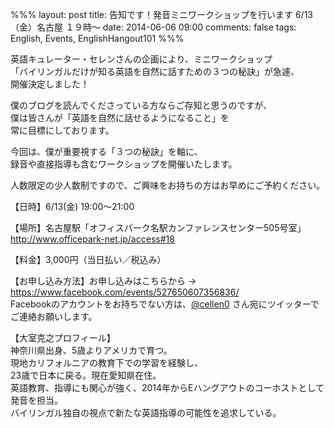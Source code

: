%%%
layout: post
title: 告知です！発音ミニワークショップを行います 6/13（金）名古屋 １９時〜
date: 2014-06-06 09:00
comments: false
tags: English, Events, EnglishHangout101
%%%

英語キュレーター・セレンさんの企画により、ミニワークショップ<br />
「バイリンガルだけが知る英語を自然に話すための３つの秘訣」が急遽、<br />
開催決定しました！

僕のブログを読んでくださっている方ならご存知と思うのですが、<br />
僕は皆さんが「英語を自然に話せるようになること」を<br />
常に目標にしております。

今回は、僕が重要視する「３つの秘訣」を軸に、<br />
録音や直接指導も含むワークショップを開催いたします。

人数限定の少人数制ですので、ご興味をお持ちの方はお早めにご予約ください。

【日時】6/13(金) 19:00〜21:00

【場所】名古屋駅「オフィスパーク名駅カンファレンスセンター505号室」<br />
http://www.officepark-net.jp/access#18

【料金】3,000円（当日払い／税込み）

【お申し込み方法】お申し込みはこちらから &rarr; <a href="https://www.facebook.com/events/527650607356836/" target="_blank">https://www.facebook.com/events/527650607356836/</a><br />
Facebookのアカウントをお持ちでない方は、<a href="https://twitter.com/cellen0">@cellen0</a> さん宛にツイッターでご連絡お願いします。

【大室克之プロフィール】<br />
神奈川県出身、5歳よりアメリカで育つ。<br />
現地カリフォルニアの教育下での学習を経験し、<br />
23歳で日本に戻る。現在愛知県在住。<br />
英語教育、指導にも関心が強く、2014年からEハングアウトのコーホストとして発音を担当。<br />
バイリンガル独自の視点で新たな英語指導の可能性を追求している。